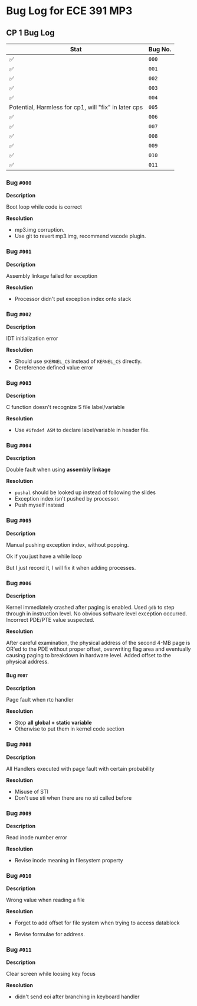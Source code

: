 # Bug Log for ECE 391 MP3

## CP 1 Bug Log

| Stat                                                 | Bug No. |
| ---------------------------------------------------- | ------- |
| :white_check_mark:                                   | `000`   |
| :white_check_mark:                                   | `001`   |
| :white_check_mark:                                   | `002`   |
| :white_check_mark:                                   | `003`   |
| :white_check_mark:                                   | `004`   |
| Potential, Harmless for cp1, will "fix" in later cps | `005`   |
| :white_check_mark:                                   | `006`   |
| :white_check_mark:                                   | `007`   |
| :white_check_mark:                                   | `008`   |
| :white_check_mark:                                   | `009`   |
| :white_check_mark:                                   | `010`   |
| :white_check_mark:                                   | `011`   |

### Bug `#000`
**Description**  

Boot loop while code is correct

**Resolution**  

* mp3.img corruption.
* Use git to revert mp3.img, recommend vscode plugin. 



### Bug `#001`

**Description**  

Assembly linkage failed for exception

**Resolution**  

* Processor didn't put exception index onto stack

### Bug `#002`

**Description**  

IDT initialization error

**Resolution**  

* Should use `$KERNEL_CS` instead of `KERNEL_CS` directly.
* Dereference defined value error

### Bug `#003`

**Description**  

C function doesn't recognize S file label/variable

**Resolution**  

* Use `#ifndef ASM` to declare label/variable in header file.

### Bug `#004` 

**Description**  

Double fault when using **assembly linkage**

**Resolution**  

* `pushal` should be looked up instead of following the slides
* Exception index isn't pushed by processor.
* Push myself instead

### Bug `#005`

**Description**  

Manual pushing exception index, without popping.

Ok if you just have a while loop

But I just record it, I will fix it when adding processes.

### Bug `#006` 

**Description**  

Kernel immediately crashed after paging is enabled. Used `gdb` to step through
in instruction level. No obvious software level exception occurred. Incorrect PDE/PTE
value suspected.

**Resolution**  

After careful examination, the physical address of the second 4-MB page is OR'ed 
to the PDE without proper offset, overwriting flag area and eventually causing 
paging to breakdown in hardware level. Added offset to the physical address.

#### Bug `#007` 

**Description**

Page fault when rtc handler

**Resolution**  

* Stop **all global + static variable**
* Otherwise to put them in kernel code section

### Bug `#008` 

**Description**

All Handlers executed with page fault with certain probability

**Resolution**  

* Misuse of STI
* Don't use sti when there are no sti called before

### Bug `#009` 

**Description**

Read inode number error

**Resolution**  

* Revise inode meaning in filesystem property

### Bug `#010` 

**Description**

Wrong value when reading a file

**Resolution**  

* Forget to add offset for file system when trying to access datablock

* Revise formulae for address.

### Bug `#011`

 **Description**

Clear screen while loosing key focus

**Resolution**  

* didn't send eoi after branching in keyboard handler
